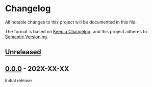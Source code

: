 # Changelog

All notable changes to this project will be documented in this file.

The format is based on [Keep a Changelog][keep_a_changelog_url],
and this project adheres to [Semantic Versioning][semver_url].

## [Unreleased]



## [0.0.0] - 202X-XX-XX

Initial release

[keep_a_changelog_url]: https://keepachangelog.com/en/1.0.0/
[semver_url]: https://semver.org/spec/v2.0.0.html
[Unreleased]: https://github.com/norse-blue/php-xmlify/compare/0.0.0...HEAD
[0.0.0]: https://github.com/norse-blue/php-xmlify/compare/0.0.0...0.0.0
